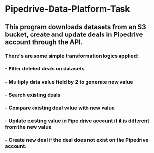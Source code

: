 # Pipedrive-Data-Platform-Task
## This program downloads datasets from an S3 bucket, create and update deals in Pipedrive account through the API. 
### There's are some simple transformation logics applied: 
### - Filter deleted deals on datasets
### - Multiply data value field by 2 to generate new value
### - Search existing deals
### - Compare existing deal value with new value 
### - Update existing value in Pipe drive account if it is different from the new value
### - Create new deal if the deal does not exist on the Pipedrive account. 
